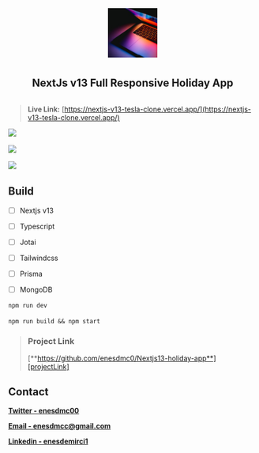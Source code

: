 <div style="display:flex; align-items:center; justify-content:center; flex-direction:column; gap:10px">
    <img style="width:100px; height:100px; object-fit:cover;" src="./images/logo.png"/>
    <h2>
        NextJs v13 Full Responsive Holiday App
    </h2>
</div>





> **Live Link:**  [https://nextjs-v13-tesla-clone.vercel.app/](https://nextjs-v13-tesla-clone.vercel.app/)



![][img1]

![][img2]

![][img3]



## Build

- [ ] Nextjs v13

- [ ] Typescript

- [ ] Jotai

- [ ] Tailwindcss

- [ ] Prisma

- [ ] MongoDB

  

  

```react
npm run dev

npm run build && npm start
```



> ### Project Link
>
> [**https://github.com/enesdmc0/Nextjs13-holiday-app**][projectLink]

## Contact

[**Twitter - enesdmc00**][twitter]

[**Email - enesdmcc@gmail.com**][mail]

[**Linkedin - enesdemirci1**][linkedin]







[img1]: ./images/img1.png
[img2]: ./images/img2.png
[img3]:./images/img3.png




[mail]: enesdmcc@gmail.com
[twitter]: https://twitter.com/enesdmc00
[linkedin]: inkedin.com/in/enesdemirci1
[projectLink]: https://github.com/enesdmc0/Nextjs13-holiday-app



